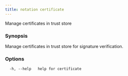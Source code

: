 ```yaml
---
title: notation certificate
---
```


Manage certificates in trust store

### Synopsis

Manage certificates in trust store for signature verification.

### Options

```console
  -h, --help   help for certificate
```
